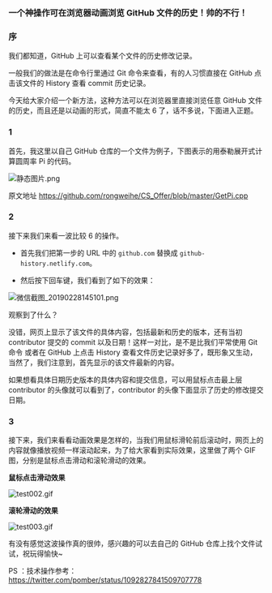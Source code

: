 ### 一个神操作可在浏览器动画浏览 GitHub 文件的历史！帅的不行！

### 序

我们都知道，GitHub 上可以查看某个文件的历史修改记录。

一般我们的做法是在命令行里通过 Git 命令来查看，有的人习惯直接在 GitHub 点击该文件的 History 查看 commit 历史记录。

今天给大家介绍一个新方法，这种方法可以在浏览器里直接浏览任意 GitHub 文件的历史，而且还是以动画的形式，简直不能太 6 了，话不多说，下面进入正题。

### 1

首先，我这里以自己 GitHub 仓库的一个文件为例子，下图表示的用泰勒展开式计算圆周率 Pi 的代码。

![静态图片.png](https://i.loli.net/2019/02/28/5c77d26ad7609.png)

原文地址 https://github.com/rongweihe/CS_Offer/blob/master/GetPi.cpp

### 2

接下来我们来看一波比较 6 的操作。

- 首先我们把第一步的 URL 中的 `github.com` 替换成  `github-history.netlify.com`。

- 然后按下回车键，我们看到了如下的效果：

![微信截图_20190228145101.png](https://i.loli.net/2019/02/28/5c7784e7a08fe.png)

观察到了什么？

没错，网页上显示了该文件的具体内容，包括最新和历史的版本，还有当初 contributor 提交的 commit 以及日期！这样一对比，是不是比我们平常使用 Git 命令 或者在 GitHub 上点击 History 查看文件历史记录好多了，既形象又生动，当然了，我们注意到，首先显示的该文件最新的内容。

如果想看具体日期历史版本的具体内容和提交信息，可以用鼠标点击最上层 contributor 的头像就可以看到了，contributor 的头像下面显示了历史的修改提交日期。

### 3

接下来，我们来看看动画效果是怎样的，当我们用鼠标滑轮前后滚动时，网页上的内容就像播放视频一样滚动起来，为了给大家看到实际效果，这里做了两个 GIF 图，分别是鼠标点击滑动和滚轮滑动的效果。

**鼠标点击滑动效果**

![test002.gif](https://i.loli.net/2019/02/28/5c7784540be2b.gif)

**滚轮滑动的效果**

![test003.gif](https://i.loli.net/2019/02/28/5c778471dc928.gif)

有没有感觉这波操作真的很帅，感兴趣的可以去自己的 GitHub 仓库上找个文件试试，祝玩得愉快~

PS ：技术操作参考：<https://twitter.com/pomber/status/1092827841509707778>

